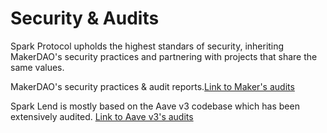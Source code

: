 # Security & Audits

Spark Protocol upholds the highest standars of security, inheriting MakerDAO's security practices and partnering with projects that share the same values.

MakerDAO's security practices & audit reports.[Link to Maker's audits](https://security.makerdao.com/)

Spark Lend is mostly based on the Aave v3 codebase which has been extensively audited. [Link to Aave v3's audits](https://docs.aave.com/developers/deployed-contracts/security-and-audits)
